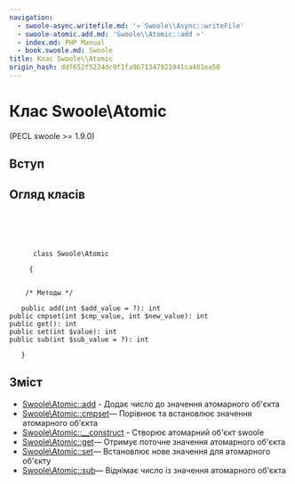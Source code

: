 ```yaml
---
navigation:
  - swoole-async.writefile.md: '« Swoole\\Async::writeFile'
  - swoole-atomic.add.md: 'Swoole\\Atomic::add »'
  - index.md: PHP Manual
  - book.swoole.md: Swoole
title: Клас Swoole\\Atomic
origin_hash: ddf652f5224dc9f1fa9671347921941ca401ea50
---
```

# Клас Swoole\\Atomic

(PECL swoole >= 1.9.0)

## Вступ

## Огляд класів

```classsynopsis



    
     
      class Swoole\Atomic
     
     {


    /* Методы */
    
   public add(int $add_value = ?): int
public cmpset(int $cmp_value, int $new_value): int
public get(): int
public set(int $value): int
public sub(int $sub_value = ?): int

   }
```

## Зміст

-   [Swoole\\Atomic::add](swoole-atomic.add.md) \- Додає число до значення атомарного об'єкта
-   [Swoole\\Atomic::cmpset](swoole-atomic.cmpset.md)— Порівнює та встановлює значення атомарного об'єкта
-   [Swoole\\Atomic::\_\_construct](swoole-atomic.construct.md) \- Створює атомарний об'єкт swoole
-   [Swoole\\Atomic::get](swoole-atomic.get.md)— Отримує поточне значення атомарного об'єкта
-   [Swoole\\Atomic::set](swoole-atomic.set.md)— Встановлює нове значення для атомарного об'єкту
-   [Swoole\\Atomic::sub](swoole-atomic.sub.md)— Віднімає число із значення атомарного об'єкта
